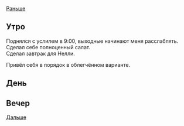 [Раньше](2020.05.02.md)  
## Утро
Поднялся с услилем в 9:00, выходные начинают меня расслаблять.  Сделал себе полноценный салат.  
Сделал завтрак для Нелли.

Привёл себя в порядок в облегчённом варианте.
## День
## Вечер
[Дальше](2020.05.04.md)